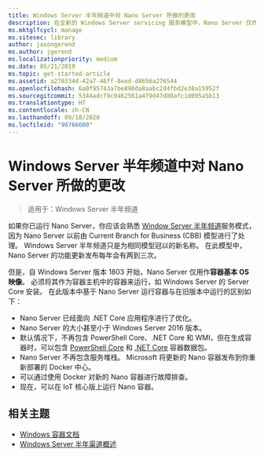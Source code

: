 ```yaml
---
title: Windows Server 半年频道中对 Nano Server 所做的更改
description: 在全新的 Windows Server servicing 服务模型中，Nano Server 仅作为容器操作系统，且某个功能经过了修改。
ms.mktglfcycl: manage
ms.sitesec: library
author: jasongerend
ms.author: jgerend
ms.localizationpriority: medium
ms.date: 05/21/2019
ms.topic: get-started-article
ms.assetid: a270334d-42a7-46ff-8eed-d8656a276544
ms.openlocfilehash: 6a0f95743a7be890da8aabc2d4fbd2e38a15952f
ms.sourcegitcommit: 5344adcf9c0462561a4f9d47d80afc1d095a5b13
ms.translationtype: HT
ms.contentlocale: zh-CN
ms.lasthandoff: 09/18/2020
ms.locfileid: "90766600"
---
```

# <a name="changes-to-nano-server-in-windows-server-semi-annual-channel"></a>Windows Server 半年频道中对 Nano Server 所做的更改

>适用于：Windows Server 半年频道

如果你已运行 Nano Server，你应该会熟悉 [Window Server 半年频道](../get-started-19/servicing-channels-19.md)服务模式，因为 Nano Server 以前由 Current Branch for Business (CBB) 模型进行了处理。 Windows Server 半年频道只是为相同模型冠以的新名称。 在此模型中，Nano Server 的功能更新发布每年会有两到三次。

但是，自 Windows Server 版本 1803 开始，Nano Server 仅用作**容器基本 OS 映像**。 必须将其作为容器主机中的容器来运行，如 Windows Server 的 Server Core 安装。 在此版本中基于 Nano Server 运行容器与在旧版本中运行的区别如下：

- Nano Server 已经面向 .NET Core 应用程序进行了优化。
- Nano Server 的大小甚至小于 Windows Server 2016 版本。
- 默认情况下，不再包含 PowerShell Core、.NET Core 和 WMI，但在生成容器时，可以包含 [PowerShell Core](https://hub.docker.com/r/microsoft/powershell/) 和 [.NET Core](https://hub.docker.com/r/microsoft/dotnet/) 容器数据包。
- Nano Server 不再包含服务堆栈。 Microsoft 将更新的 Nano 容器发布到你重新部署的 Docker 中心。
- 可以通过使用 Docker 对新的 Nano 容器进行故障排查。
- 现在，可以在 IoT 核心版上运行 Nano 容器。

## <a name="related-topics"></a>相关主题

- [Windows 容器文档](/virtualization/windowscontainers/)
- [Windows Server 半年渠道概述](../get-started-19/servicing-channels-19.md)